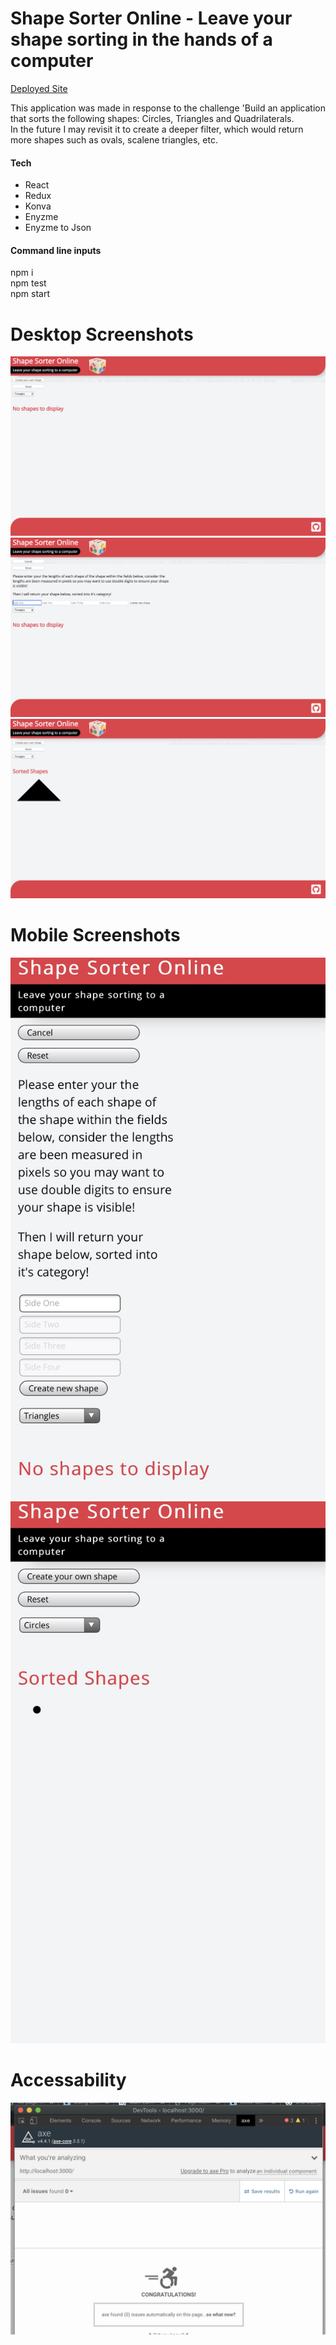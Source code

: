 # Shape Sorter Online - Leave your shape sorting in the hands of a computer

[Deployed Site](https://shapesorteronline.netlify.app/)

This application was made in response to the challenge 'Build an application that sorts the following shapes: Circles, Triangles and Quadrilaterals.
<br />
In the future I may revisit it to create a deeper filter, which would return more shapes such as ovals, scalene triangles, etc.

#### Tech

- React
- Redux
- Konva
- Enyzme
- Enyzme to Json

#### Command line inputs

npm i <br />
npm test <br />
npm start <br />

# Desktop Screenshots

![image](src/assets/read_me/web-screen1.png)
![image](src/assets/read_me/web-screen2.png)
![image](src/assets/read_me/web-screen3.png)

# Mobile Screenshots

![image](src/assets/read_me/mob-screen2.jpeg)
![image](src/assets/read_me/mob-screen1.jpeg)

# Accessability

![image](src/assets/read_me/axe-screen1.jpeg)
